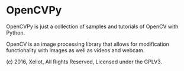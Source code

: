 # OpenCVPy
OpenCVPy is just a collection of samples and tutorials of OpenCV with Python.

OpenCV is an image processing library that allows for modification functionality with images as well as videos and webcam.


(c) 2016, Xeliot, All Rights Reserved, Licensed under the GPLV3.
